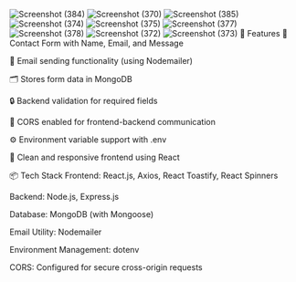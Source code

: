 ![Screenshot (384)](https://github.com/user-attachments/assets/7f3a9703-5578-459a-b389-b03171dc8869)
![Screenshot (370)](https://github.com/user-attachments/assets/cde6b46f-71bd-4c52-8fdc-d6cb6a3840d8)
![Screenshot (385)](https://github.com/user-attachments/assets/d51f4b40-8d98-4778-a671-cf73421b19e7)
![Screenshot (374)](https://github.com/user-attachments/assets/73fd816e-367c-43be-abd5-f8ca2cef40f5)
![Screenshot (375)](https://github.com/user-attachments/assets/897d0a10-a7ac-4809-8494-d7af54489e4e)
![Screenshot (377)](https://github.com/user-attachments/assets/beae5fec-fbef-46b5-8c38-92e507ec39cf)
![Screenshot (378)](https://github.com/user-attachments/assets/6f20f38a-642d-45dd-beed-e837cef67c4a)
![Screenshot (372)](https://github.com/user-attachments/assets/a435b1b8-61cc-410f-8216-338d41123648)
![Screenshot (373)](https://github.com/user-attachments/assets/5de0b682-b4bc-4aff-abf1-397d4d5b1c6f)
🚀 Features
💬 Contact Form with Name, Email, and Message

📧 Email sending functionality (using Nodemailer)

🗂️ Stores form data in MongoDB

🔒 Backend validation for required fields

🔗 CORS enabled for frontend-backend communication

⚙️ Environment variable support with .env

🎯 Clean and responsive frontend using React

📦 Tech Stack
Frontend: React.js, Axios, React Toastify, React Spinners

Backend: Node.js, Express.js

Database: MongoDB (with Mongoose)

Email Utility: Nodemailer

Environment Management: dotenv

CORS: Configured for secure cross-origin requests
